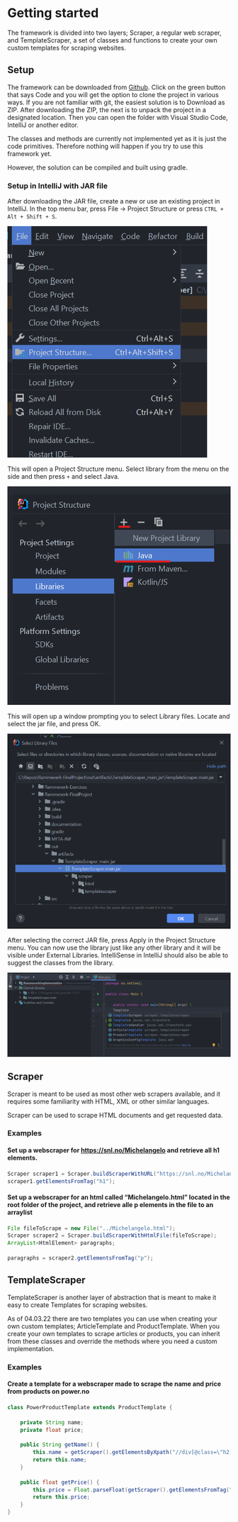 # Getting started
The framework is divided into two layers; Scraper, a regular web scraper, and TemplateScraper, a set of classes and functions to create your own custom templates for scraping websites. 

## Setup
The framework can be downloaded from [Github](https://github.com/vetlewj/Rammeverk-FinalProject). Click on the green
button that says Code and you will get the option to clone the project in various ways. If you are not familiar with 
git, the easiest solution is to Download as ZIP. After downloading the ZIP, the next is to unpack the project in a 
designated location. Then you can open the folder with Visual Studio Code, IntelliJ or another editor. 

The classes and methods are currently not implemented yet as it is just the code primitives. Therefore nothing will 
happen if you try to use this framework yet. 

However, the solution can be compiled and built using gradle. 

### Setup in IntelliJ with JAR file

After downloading the JAR file, create a new or use an existing project in IntelliJ. In the top menu bar, press File &rarr; 
Project Structure or press `CTRL + Alt + Shift + S`. 

![File->Project Structure in IntelliJ top menu bar](documentation\images\openProjectStructureMenu.png)

This will open a Project Structure menu. Select library from the menu on the side and then press `+` and select Java.

![Select library from the menu on the side and then click + and select Java](documentation\images\addJavaLibrary.png)

This will open up a window prompting you to select Library files. Locate and select the jar file, and press OK. 

![Locate and select the jar file, and press OK](documentation\images\selectJarFile.png)

After selecting the correct JAR file, press Apply in the Project Structure menu. You can now use the library just like 
any other library and it will be visible under External Libraries. IntelliSense in IntelliJ should also be able to suggest the classes from the library.

![IntelliSense finds TemplateScraper class](documentation\images\showIntelliSense.png)

## Scraper
Scraper is meant to be used as most other web scrapers available, and it requires some familiarity with HTML, XML or 
other similar languages. 

Scraper can be used to scrape HTML documents and get requested data.

### Examples

#### Set up a webscraper for https://snl.no/Michelangelo and retrieve all h1 elements.

```java
Scraper scraper1 = Scraper.buildScraperWithURL("https://snl.no/Michelangelo");
scraper1.getElementsFromTag("h1");
```

#### Set up a webscraper for an html called “Michelangelo.html” located in the root folder of the project, and retrieve alle p elements in the file to an arraylist
```java
File fileToScrape = new File("../Michelangelo.html");
Scraper scraper2 = Scraper.buildScraperWithHtmlFile(fileToScrape);
ArrayList<HtmlElement> paragraphs;

paragraphs = scraper2.getElementsFromTag("p");
```

## TemplateScraper
TemplateScraper is another layer of abstraction that is meant to make it easy to create Templates for scraping websites.

As of 04.03.22 there are two templates you can use when creating your own custom templates; ArticleTemplate and 
ProductTemplate. When you create your own templates to scrape articles or products, you can inherit from these classes 
and override the methods where you need a custom implementation. 

### Examples

#### Create a template for a webscraper made to scrape the name and price from products on power.no

```java
class PowerProductTemplate extends ProductTemplate {

    private String name;
    private float price;

    public String getName() {
        this.name = getScraper().getElementsByXpath("//div[@class=\"h2 bold my-spacer-none\"][1]").toString();
        return this.name;
    }

    public float getPrice() {
        this.price = Float.parseFloat(getScraper().getElementsFromTag("pwr-price").toString());
        return this.price;
    }
}
```